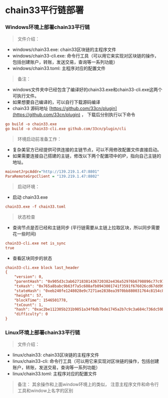 # chain33平行链部署

### Windows环境上部署chain33平行链

> 文件介绍：
- windows/chain33.exe:   chain33区块链的主程序文件
- windows/chain33-cli.exe: 命令行工具（可以用它来实现对区块链的操作，包括创建账户，转账，发送交易，查询等一系列功能）
- windows/chain33.toml: 主程序对应的配置文件

> 备注：
- windows文件夹中已经包含了编译好的chain33.exe和chain33-cli.exe这两个可执行文件。
- 如果想要自己编译的，可以自行下载源码编译
- chain33 源码地址 [https://github.com/33cn/plugin](https://github.com/33cn/plugin) ， 下载后分别执行以下命令

```ini
go build -o chain33.exe
go build -o chain33-cli.exe github.com/33cn/plugin/cli
```

> 环境启动前准备工作：
- 复杂美官方已经提供可供连接的主链节点，可以不用修改配置文件直接启动。
- 如果需要连接自己搭建的主链，修改以下两个配置项中的IP，指向自己主链的地址。

```ini
mainnetJrpcAddr="http://139.219.1.47:8801"
ParaRemoteGrpcClient = "139.219.1.47:8802"
```

> 启动环境：
- 启动 chain33.exe

```ini
chain33.exe -f chain33.toml
```

> 状态检查
- 查询节点是否已经和主链同步 (平行链需要从主链上拉取区块，所以同步需要花一些时间)
```ini
chain33-cli.exe net is_sync
true
```

- 查看区块同步的状态
```ini
chain33-cli.exe block last_header
{
    "version": 0,
    "parentHash": "0x905d3c3ab62718381436720382e436a52976b6798896c77c97cb4e751e3a67c9",
    "txHash": "0x765a8babc9b63f7a5c608afb0943001741f3591f676026cd67dd99f6b3ad5122",
    "stateHash": "0xeb240fe1248028e9c7271ae2838ea3970bb880031764c8154c8bce2d16262cb7",
    "height": 57,
    "blockTime": 1546501778,
    "txCount": 1,
    "hash": "0xac2be112305b231b9851a34f6db7bde1745a2b7c9c3a684c736dc59baf3e6e51",
    "difficulty": 0
}
```

### Linux环境上部署chain33平行链

> 文件介绍：
- linux/chain33:   chain33区块链的主程序文件
- linux/chain33-cli: 命令行工具（可以用它来实现对区块链的操作，包括创建账户，转账，发送交易，查询等一系列功能）
- linux/chain33.toml: 主程序对应的配置文件

> 备注：
其余操作和上面window环境上的类似， 注意主程序文件和命令行工具和window上名字的区别
